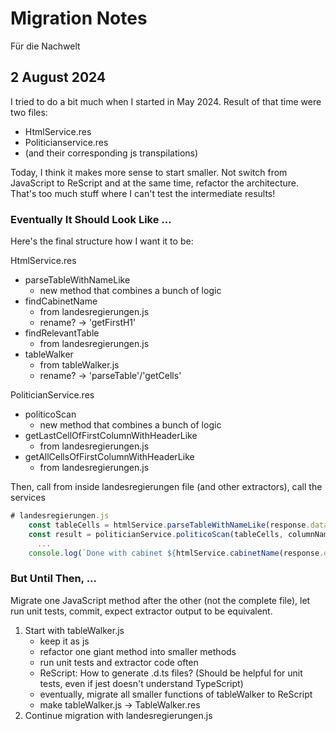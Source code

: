 # Migration Notes

Für die Nachwelt

## 2 August 2024

I tried to do a bit much when I started in May 2024. Result of that time were two files:

- HtmlService.res
- Politicianservice.res
- (and their corresponding js transpilations)

Today, I think it makes more sense to start smaller. Not switch from JavaScript to ReScript and at the same time, refactor the architecture. That's too much stuff where I can't test the intermediate results!

### Eventually It Should Look Like ...

Here's the final structure how I want it to be:

HtmlService.res

- parseTableWithNameLike
  - new method that combines a bunch of logic
- findCabinetName
  - from landesregierungen.js
  - rename? -> 'getFirstH1'
- findRelevantTable
  - from landesregierungen.js
- tableWalker
  - from tableWalker.js
  - rename? -> 'parseTable'/'getCells'

PoliticianService.res

- politicoScan
  - new method that combines a bunch of logic
- getLastCellOfFirstColumnWithHeaderLike
  - from landesregierungen.js
- getAllCellsOfFirstColumnWithHeaderLike
  - from landesregierungen.js

Then, call from inside landesregierungen file (and other extractors), call the services

```js
# landesregierungen.js
    const tableCells = htmlService.parseTableWithNameLike(response.data, ["Kabinett", "Landesregierung", ..])
    const result = politicianService.politicoScan(tableCells, columnNames /*{ amt, ministerName, party, image }*/)
      ...
    console.log(`Done with cabinet ${htmlService.cabinetName(response.data)}`)
```

### But Until Then, ...

Migrate one JavaScript method after the other (not the complete file), let run unit tests, commit, expect extractor output to be equivalent.

1. Start with tableWalker.js
   - keep it as js
   - refactor one giant method into smaller methods
   - run unit tests and extractor code often
   - ReScript: How to generate .d.ts files? (Should be helpful for unit tests, even if jest doesn't understand TypeScript)
   - eventually, migrate all smaller functions of tableWalker to ReScript
   - make tableWalker.js -> TableWalker.res
2. Continue migration with landesregierungen.js
